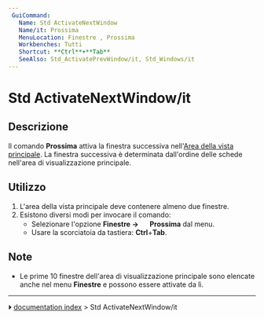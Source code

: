 ```yaml
---
 GuiCommand:
   Name: Std ActivateNextWindow
   Name/it: Prossima
   MenuLocation: Finestre , Prossima
   Workbenches: Tutti
   Shortcut: **Ctrl**+**Tab**
   SeeAlso: Std_ActivatePrevWindow/it, Std_Windows/it
---
```


# Std ActivateNextWindow/it



## Descrizione

Il comando **Prossima** attiva la finestra successiva nell\'[Area della vista principale](Main_view_area/it.md). La finestra successiva è determinata dall\'ordine delle schede nell\'area di visualizzazione principale.



## Utilizzo

1.  L\'area della vista principale deve contenere almeno due finestre.
2.  Esistono diversi modi per invocare il comando:
    -   Selezionare l\'opzione **Finestre → <img src="images/Std_ActivateNextWindow.svg" width=16px> Prossima** dal menu.
    -   Usare la scorciatoia da tastiera: **Ctrl**+**Tab**.



## Note

-   Le prime 10 finestre dell\'area di visualizzazione principale sono elencate anche nel menu **Finestre** e possono essere attivate da lì.



---
⏵ [documentation index](../README.md) > Std ActivateNextWindow/it
